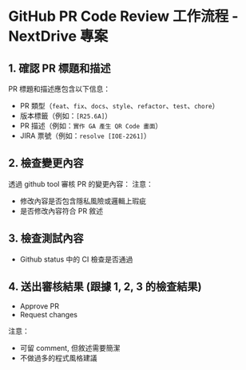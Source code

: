 # GitHub PR Code Review 工作流程 - NextDrive 專案

## 1. 確認 PR 標題和描述

PR 標題和描述應包含以下信息：
- PR 類型（`feat`、`fix`、`docs`、`style`、`refactor`、`test`、`chore`）
- 版本標籤（例如：`[R25.6A]`）
- PR 描述（例如：`實作 GA 產生 QR Code 畫面`）
- JIRA 票號（例如：`resolve [IOE-2261]`）

## 2. 檢查變更內容

透過 github tool 審核 PR 的變更內容：
注意： 
- 修改內容是否包含隱私風險或邏輯上瑕疵
- 是否修改內容符合 PR 敘述

## 3. 檢查測試內容
- Github status 中的 CI 檢查是否通過

## 4. 送出審核結果 (跟據 1, 2, 3 的檢查結果)
- Approve PR
- Request changes

注意：
- 可留 comment, 但敘述需要簡潔
- 不做過多的程式風格建議

